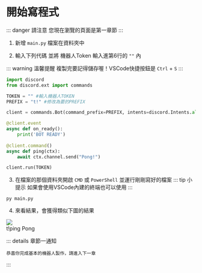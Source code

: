 # 開始寫程式


::: danger 請注意
您現在瀏覽的頁面是第一章節
:::


1. 新增 `main.py` 檔案在資料夾中

2. 輸入下列代碼 並將 機器人Token 輸入進第6行的 `""` 內


::: warning 溫馨提醒
複製完要記得儲存喔！VSCode快捷按鈕是 `Ctrl` + `S`
:::

```py
import discord
from discord.ext import commands

TOKEN = "" #輸入機器人TOKEN
PREFIX = "t!" #修改為要的PREFIX

client = commands.Bot(command_prefix=PREFIX, intents=discord.Intents.all())

@client.event
async def on_ready():
    print('BOT READY')
    
@client.command()
async def ping(ctx):
    await ctx.channel.send("Pong!")

client.run(TOKEN)
```

3. 在檔案的那個資料夾開啟 `CMD` 或 `PowerShell` 並運行剛剛寫好的檔案
::: tip 小提示
如果會使用VSCode內建的終端也可以使用
:::

```bash:no-line-numbers
py main.py
```

4. 來看結果，會獲得類似下圖的結果

<img src="/code/py/codepy-1.png" />
<br>
<!-- <img src="/code/py/codepy-2.png" /> -->
<DiscordMessages>
    <DiscordMessage profile="xiayue" timestamp="2000/10/10">
        t!ping
    </DiscordMessage>
	<DiscordMessage profile="bot" timestamp="2000/10/10">
        Pong
    </DiscordMessage>
</DiscordMessages>

::: details 章節一通知
```:no-line-numbers
恭喜你完成基本的機器人製作，請進入下一章
```
:::



